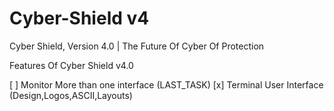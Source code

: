 # Cyber-Shield v4
 Cyber Shield, Version 4.0 | The Future Of Cyber Of Protection

Features Of Cyber Shield v4.0

[ ] Monitor More than one interface (LAST_TASK)
[x] Terminal User Interface (Design,Logos,ASCII,Layouts)
